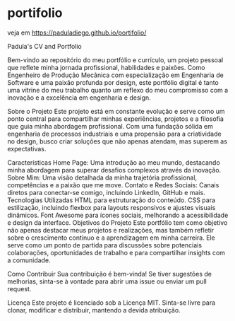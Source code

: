 # portifolio
veja em https://paduladiego.github.io/portifolio/

Padula's CV and Portfolio

Bem-vindo ao repositório do meu portfólio e currículo, um projeto pessoal que reflete minha jornada profissional, habilidades e paixões. Como Engenheiro de Produção Mecânica com especialização em Engenharia de Software e uma paixão profunda por design, este portfólio digital é tanto uma vitrine do meu trabalho quanto um reflexo do meu compromisso com a inovação e a excelência em engenharia e design.

Sobre o Projeto
Este projeto está em constante evolução e serve como um ponto central para compartilhar minhas experiências, projetos e a filosofia que guia minha abordagem profissional. Com uma fundação sólida em engenharia de processos industriais e uma propensão para a criatividade no design, busco criar soluções que não apenas atendam, mas superem as expectativas.

Características
Home Page: Uma introdução ao meu mundo, destacando minha abordagem para superar desafios complexos através da inovação.
Sobre Mim: Uma visão detalhada da minha trajetória profissional, competências e a paixão que me move.
Contato e Redes Sociais: Canais diretos para conectar-se comigo, incluindo LinkedIn, GitHub e mais.
Tecnologias Utilizadas
HTML para estruturação do conteúdo.
CSS para estilização, incluindo flexbox para layouts responsivos e ajustes visuais dinâmicos.
Font Awesome para ícones sociais, melhorando a acessibilidade e design da interface.
Objetivos do Projeto
Este portfólio tem como objetivo não apenas destacar meus projetos e realizações, mas também refletir sobre o crescimento contínuo e a aprendizagem em minha carreira. Ele serve como um ponto de partida para discussões sobre potenciais colaborações, oportunidades de trabalho e para compartilhar insights com a comunidade.

Como Contribuir
Sua contribuição é bem-vinda! Se tiver sugestões de melhorias, sinta-se à vontade para abrir uma issue ou enviar um pull request.

Licença
Este projeto é licenciado sob a Licença MIT. Sinta-se livre para clonar, modificar e distribuir, mantendo a devida atribuição.
